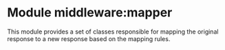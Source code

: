 # Module middleware:mapper
This module provides a set of classes responsible for mapping the original response to a new response based on the mapping rules.
